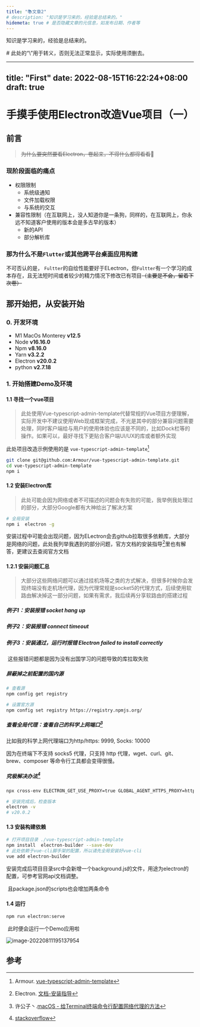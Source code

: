```yaml
---
title: "📚文章2"
# description: "知识是学习来的，经验是总结来的。"
hidemeta: true # 是否隐藏文章的元信息，如发布日期、作者等
---
```


知识是学习来的，经验是总结来的。

<!--more--> # 此处的“\”用于转义，否则无法正常显示，实际使用须删去。
---
title: "First"
date: 2022-08-15T16:22:24+08:00
draft: true
---



# 手摸手使用Electron改造Vue项目（一）

## 前言

> ~~为什么要突然要看Electron，卷起来，不得什么都得看看~~🐴

### 现阶段面临的痛点

- 权限限制
    - 系统级通知
    - 文件加载权限
    - 与系统的交互
- 兼容性限制（在互联网上，没人知道你是一条狗，同样的，在互联网上，你永远不知道客户使用的版本会是多古早的版本）
    - 新的API
    - 部分解析库

### 那为什么不是`Flutter`或其他跨平台桌面应用构建

不可否认的是， `Fultter`的自绘性能要好于ELectron，但`Fultter`有一个学习的成本存在，且无法短时间或者较少的精力情况下修改已有项目~~（主要是不会，留着下次卷）~~



## 那开始把，从安装开始

### 0. 开发环境

- M1 MacOs Monterey **v12.5**
- Node **v16.16.0**
- Npm **v8.16.0**
- Yarn **v3.2.2**
- Electron **v20.0.2**
- python **v2.7.18**

### 1. 开始搭建Demo及环境

#### 1.1 寻找一个vue项目

> 此处使用Vue-typescript-admin-template代替常规的Vue项目方便理解，实际开发中不建议使用Web现成框架完成，不光是其中的部分兼容问题需要处理，同时客户端给与用户的使用体验也应该是不同的，比如Dock栏等的操作。如果可以，最好寻找下更贴合客户端UI/UX的库或者额外实现

此处项目改造示例使用的是 `vue-typescript-admin-template`[^1]

```bash
git clone git@github.com:Armour/vue-typescript-admin-template.git
cd vue-typescript-admin-template
npm i
```

#### 1.2 安装Electron库

> 此处可能会因为网络或者不可描述的问题会有失败的可能，我举例我处理过的部分，大部分Google都有大神给出了解决方案

```bash
# 全局安装
npm i  electron -g
```

安装过程中可能会出现问题，因为ELectron会去github拉取很多依赖库，大部分是网络的问题，此处我列举我遇到的部分问题，官方文档的安装指导[^2]里也有解答，更建议去查阅官方文档

#### 1.2.1 安装问题汇总

> 大部分这些网络问题可以通过挂机场等之类的方式解决，但很多时候你会发现终端没有走机场代理，因为代理常规是socket5的代理方式，后续使用软路由解决掉这一部分问题，如果有需求，我后续再分享软路由的搭建过程

##### 例子1：安装报错  socket hang up

##### 例子2：安装报错 connect timeout

##### 例子3：安装通过，运行时报错 Electron failed to install correctly

​		这些报错问题都是因为没有出国学习的问题导致的库拉取失败



##### 屏蔽掉之前配置的国内源

```bash
# 查看源
npm config get registry

# 设置官方源
npm config set registry https://registry.npmjs.org/
```

##### 查看全局代理：查看自己的科学上网端口[^3]

比如我的科学上网代理端口为http/https: 9999, Socks: 10000

因为在终端下不支持 socks5 代理，只支持 http 代理，wget、curl、git、brew、composer 等命令行工具都会变得很慢。

##### 究极解决办法[^4]

```bash
npx cross-env ELECTRON_GET_USE_PROXY=true GLOBAL_AGENT_HTTPS_PROXY=http://127.0.0.1:9999 npm install -D electron@latest -g 

# 安装完成后，检查版本
electron -v
# v20.0.2
```



#### 1.3 安装构建依赖

```bash
# 打开项目目录 ./vue-typescript-admin-template
npm install  electron-builder --save-dev
# 此处依赖于vue-cli脚手架的配置，所以请先全局安装好vue-cli
vue add electron-builder

```

​	安装完成后项目目录src中会新增一个background.js的文件，用途为electron的配置，可参考官网api文档调整。

​	且package.json的scripts也会增加两条命令

#### 1.4 运行

``` bash
npm run electron:serve
```

​	此时便会运行一个Demo应用啦

![image-20220811195137954](http://img.chenzian.com/uPic/image-20220811195137954_2022_08_11_19_51_38.png)



































































## 参考

[^1]: Armour.  [vue-typescript-admin-template](https://github.com/Armour/vue-typescript-admin-template)
[^2]: Electron. [文档-安装指导](https://www.electronjs.org/zh/docs/latest/tutorial/installation)
[^3]: 许公子丶.[macOS - 给Terminal终端命令行配置网络代理的方法](https://www.jianshu.com/p/0ad19c5e7def)
[^4]: [stackoverflow](https://stackoverflow.com/questions/60054531/how-can-i-solve-the-connection-problem-during-npm-install-behind-a-proxy)
[^5]: 
